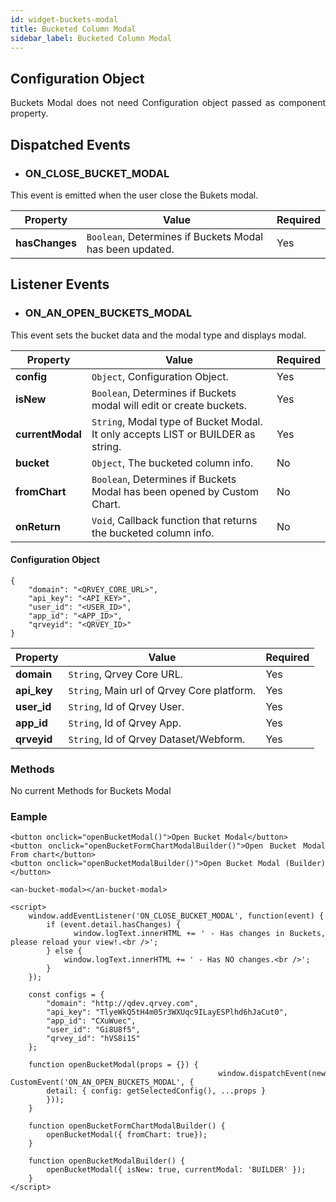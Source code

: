 ```yaml
---
id: widget-buckets-modal
title: Bucketed Column Modal
sidebar_label: Bucketed Column Modal
---
```


<div style="text-align: justify">

## Configuration Object

Buckets Modal does not need Configuration object passed as component property.



## Dispatched Events

* ### ON\_CLOSE\_BUCKET\_MODAL

This event is emitted when the user close the Bukets modal.

| **Property** | **Value** | **Required** |
| --- | --- | --- |
| **hasChanges** | `Boolean`, Determines if Buckets Modal has been updated. | Yes |



## Listener Events

* ### ON\_AN\_OPEN\_BUCKETS\_MODAL

This event sets the bucket data and the modal type and displays modal.

| **Property** | **Value** | **Required** |
| --- | --- | --- |
| **config** | `Object`, Configuration Object. | Yes |
| **isNew** | `Boolean`, Determines if Buckets modal will edit or create buckets. | Yes |
| **currentModal** | `String`, Modal type of Bucket Modal. It only accepts LIST or BUILDER as string. | Yes |
| **bucket** | `Object`, The bucketed column info. | No |
| **fromChart** | `Boolean`, Determines if Buckets Modal has been opened by Custom Chart. | No |
| **onReturn** | `Void`, Callback function that returns the bucketed column info. | No |


#### Configuration Object
```
{
    "domain": "<QRVEY_CORE_URL>",
    "api_key": "<API_KEY>",
    "user_id": "<USER_ID>",
    "app_id": "<APP_ID>",
    "qrveyid": "<QRVEY_ID>"
}
```

| **Property** | **Value** | **Required** |
| --- | --- | --- |
| **domain** | `String`, Qrvey Core URL. | Yes |
| **api_key** | `String`, Main url of Qrvey Core platform. | Yes |
| **user_id** | `String`, Id of Qrvey User. | Yes |
| **app_id** | `String`, Id of Qrvey App. | Yes |
| **qrveyid** | `String`, Id of Qrvey Dataset/Webform. | Yes |


### Methods

No current Methods for Buckets Modal



### Eample

```
<button onclick="openBucketModal()">Open Bucket Modal</button>
<button onclick="openBucketFormChartModalBuilder()">Open Bucket Modal From chart</button>
<button onclick="openBucketModalBuilder()">Open Bucket Modal (Builder)</button>

<an-bucket-modal></an-bucket-modal>

<script>
    window.addEventListener('ON_CLOSE_BUCKET_MODAL', function(event) {
        if (event.detail.hasChanges) {
            window.logText.innerHTML += ' - Has changes in Buckets, please reload your view!.<br />';
        } else {
            window.logText.innerHTML += ' - Has NO changes.<br />';
        }
    });

    const configs = {
        "domain": "http://qdev.qrvey.com",
        "api_key": "TlyeWkQ5tH4m05r3WXUqc9ILayESPlhd6hJaCut0",
        "app_id": "CXuWuec",
        "user_id": "Gi8U8f5",
        "qrvey_id": "hVS8i1S"
    };

    function openBucketModal(props = {}) {
        window.dispatchEvent(new CustomEvent('ON_AN_OPEN_BUCKETS_MODAL', {
        detail: { config: getSelectedConfig(), ...props }
        }));
    }

    function openBucketFormChartModalBuilder() {
        openBucketModal({ fromChart: true});
    }

    function openBucketModalBuilder() {
        openBucketModal({ isNew: true, currentModal: 'BUILDER' });
    }
</script>
```
</div>
